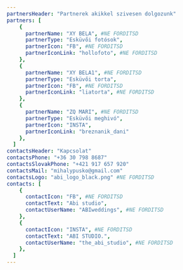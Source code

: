 ```yaml
---
partnersHeader: "Partnerek akikkel szivesen dolgozunk"
partners: [
    {
      partnerName: "XY BELA", #NE FORDITSD
      partnerType: "Esküvői fotósok",
      partnerIcon: "FB", #NE FORDITSD
      partnerIconLink: "hollofoto", #NE FORDITSD
    },
    {
      partnerName: "XY BELA1", #NE FORDITSD
      partnerType: "Esküvői torta",
      partnerIcon: "FB", #NE FORDITSD
      partnerIconLink: "liatorta", #NE FORDITSD
    },
    {
      partnerName: "ZQ MARI", #NE FORDITSD
      partnerType: "Esküvői meghivó",
      partnerIcon: "INSTA",
      partnerIconLink: "breznanik_dani"
    },
  ]
contactsHeader: "Kapcsolat"
contactsPhone: "+36 30 798 8687"
contactsSlovakPhone: "+421 917 657 920"
contactsMail: "mihalypusko@gmail.com"
contactsLogo: "abi_logo_black.png" #NE FORDITSD
contacts: [
    {
      contactIcon: "FB", #NE FORDITSD
      contactText: "Abi studio",
      contactUserName: "ABIweddings", #NE FORDITSD
    },
    {
      contactIcon: "INSTA", #NE FORDITSD
      contactText: "ABI STUDIO.",
      contactUserName: "the_abi_studio", #NE FORDITSD
    },
  ]
---
```

